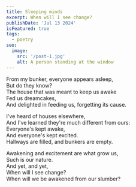 ```yaml
---
title: Sleeping minds 
excerpt: When will I see change?
publishDate: 'Jul 13 2024'
isFeatured: true
tags:
  - poetry
seo:
  image:
    src: '/post-1.jpg'
    alt: A person standing at the window
---
```

  
From my bunker, everyone appears asleep,  
But do they know?  
The house that was meant to keep us awake  
Fed us dreamcakes,  
And delighted in feeding us, forgetting its cause.  
  
I've heard of houses elsewhere,  
And I've learned they're much different from ours:  
Everyone's kept awake,  
And everyone's kept excited.  
Hallways are filled, and bunkers are empty.  
  
Awakening and excitement are what grow us,  
Such is our nature.  
And yet, and yet,  
When will I see change?  
When will we be awakened from our slumber?  